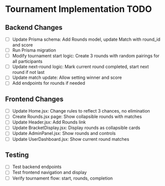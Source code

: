 # Tournament Implementation TODO

## Backend Changes

- [ ] Update Prisma schema: Add Rounds model, update Match with round_id and score
- [ ] Run Prisma migration
- [ ] Modify tournament start logic: Create 3 rounds with random pairings for all participants
- [ ] Update next-round logic: Mark current round completed, start next round if not last
- [ ] Update match update: Allow setting winner and score
- [ ] Add endpoints for rounds if needed

## Frontend Changes

- [ ] Update Home.jsx: Change rules to reflect 3 chances, no elimination
- [ ] Create Rounds.jsx page: Show collapsible rounds with matches
- [ ] Update Header.jsx: Add Rounds link
- [ ] Update BracketDisplay.jsx: Display rounds as collapsible cards
- [ ] Update AdminPanel.jsx: Show rounds and controls
- [ ] Update UserDashboard.jsx: Show current round matches

## Testing

- [ ] Test backend endpoints
- [ ] Test frontend navigation and display
- [ ] Verify tournament flow: start, rounds, completion
